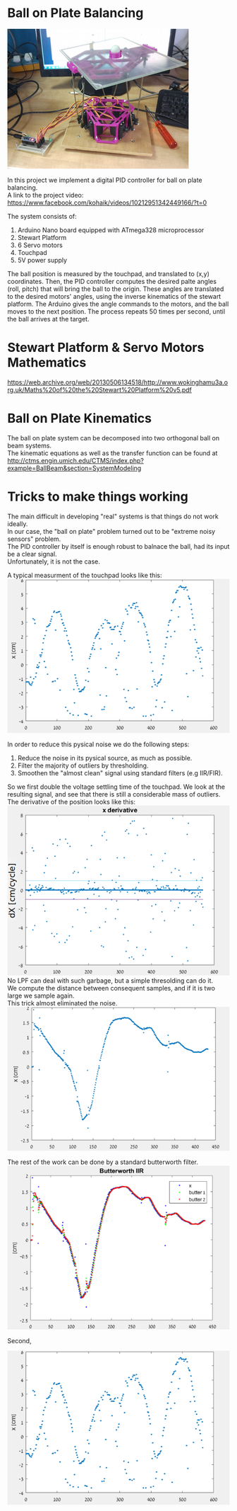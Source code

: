 # Ball on Plate Balancing
![Alt text](images/the-system.png)  

In this project we implement a digital PID controller for ball on plate balancing.  
A link to the project video:  
https://www.facebook.com/kohaik/videos/10212951342449166/?t=0


The system consists of:  
1. Arduino Nano board equipped with ATmega328 microprocessor  
2. Stewart Platform  
3. 6 Servo motors 
4. Touchpad  
5. 5V power supply


The ball position is measured by the touchpad, and translated to (x,y) coordinates.
Then, the PID controller computes the desired palte angles (roll, pitch) 
that will bring the ball to the origin.
These angles are translated to the desired motors' angles, using the inverse kinematics 
of the stewart platform. 
The Arduino gives the angle commands to the motors, and the ball moves to the next position. 
The process repeats 50 times per second, until the ball arrives at the target. 

# Stewart Platform & Servo Motors Mathematics  
https://web.archive.org/web/20130506134518/http://www.wokinghamu3a.org.uk/Maths%20of%20the%20Stewart%20Platform%20v5.pdf

# Ball on Plate Kinematics  
The ball on plate system can be decomposed into two orthogonal ball on beam systems.  
The kinematic equations as well as the transfer function can be found at  
http://ctms.engin.umich.edu/CTMS/index.php?example=BallBeam&section=SystemModeling  


# Tricks to make things working  
The main difficult in developing "real" systems is that things do not work ideally.   
In our case, the "ball on plate" problem turned out to be "extreme noisy sensors" problem.   
The PID controller by itself is enough robust to balnace the ball, had its input be a clear signal.   
Unfortunately, it is not the case.  

A typical measurment of the touchpad looks like this:
![Alt text](images/noisy-measurment.png?raw=true "A Noisy Position Signal vs. Time")

In order to reduce this pysical noise we do the following steps:  
1. Reduce the noise in its pysical source, as much as possible.   
2. Filter the majority of outliers by thresholding.  
3. Smoothen the "almost clean" signal using standard filters (e.g IIR/FIR).    

So we first double the voltage settling time of the touchpad. 
We look at the resulting signal, and see that there is still a considerable mass of outliers. 
The derivative of the position looks like this:  
![Alt text](images/x-derivative.png?raw=true,center=true "A Noisy Position Signal vs. Time")  
No LPF can deal with such garbage, but a simple thresolding can do it.  
We compute the distance between consequent samples, and if it is two large we sample again.  
This trick almost eliminated the noise.  
![Alt text](images/after-resampling.png?raw=true,center=true "A Noisy Position Signal vs. Time")  

The rest of the work can be done by a standard butterworth filter.    
![Alt text](images/after-butterworth.png?raw=true,center=true "A Noisy Position Signal vs. Time")  


Second, 

![Alt text](images/noisy-measurment.png?raw=true "A Noisy Position Signal vs. Time")




